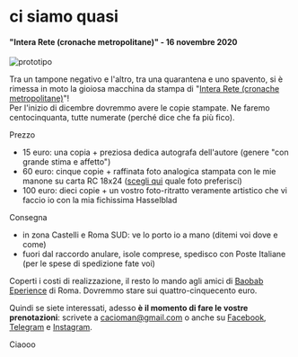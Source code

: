
# ci siamo quasi  
#### "Intera Rete (cronache metropolitane)" - 16 novembre 2020  

![](https://live.staticflickr.com/65535/50342340017_b4061393e8_c.jpg "prototipo")  

Tra un tampone negativo e l'altro, tra una quarantena e uno spavento, si è rimessa in moto la gioiosa macchina da stampa di "[Intera Rete (cronache metropolitane)](https://cacioman.github.io/interarete.html)"!  
Per l'inizio di dicembre dovremmo avere le copie stampate. Ne faremo centocinquanta, tutte numerate (perché dice che fa più fico).  

Prezzo 
- 15 euro: una copia + preziosa dedica autografa dell'autore (genere "con grande stima e affetto")  
- 60 euro: cinque copie + raffinata foto analogica stampata con le mie manone su carta RC 18x24 ([scegli qui](https://www.flickr.com/gp/cacioman/sb6050) quale foto preferisci)  
- 100 euro: dieci copie + un vostro foto-ritratto veramente artistico che vi faccio io con la mia fichissima Hasselblad    

Consegna 
- in zona Castelli e Roma SUD: ve lo porto io a mano (ditemi voi dove e come)  
- fuori dal raccordo anulare, isole comprese, spedisco con Poste  Italiane (per le spese di spedizione fate voi)  

Coperti i costi di realizzazione, il resto lo mando agli amici di [Baobab Eperience](https://baobabexperience.org/) di Roma. Dovremmo stare sui quattro-cinquecento euro.  

Quindi se siete interessati, adesso **è il momento di fare le vostre prenotazioni**: scrivete a [cacioman@gmail.com](mailto::cacioman@gmail.com) o anche su [Facebook](https://www.facebook.com/ClaudioGatti63), [Telegram](https://t.me/cgatti) e [Instagram](https://www.instagram.com/cacioman63).  

Ciaooo
